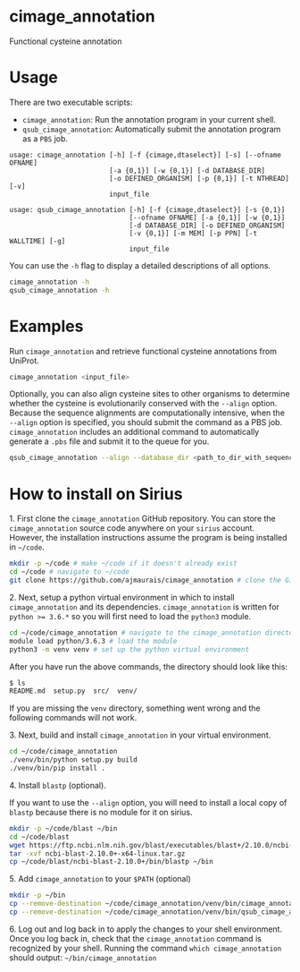 # cimage_annotation
Functional cysteine annotation

# Usage
There are two executable scripts:

* `cimage_annotation`: Run the annotation program in your current shell.
* `qsub_cimage_annotation`: Automatically submit the annotation program as a `PBS` job.

```
usage: cimage_annotation [-h] [-f {cimage,dtaselect}] [-s] [--ofname OFNAME]
                         [-a {0,1}] [-w {0,1}] [-d DATABASE_DIR]
                         [-o DEFINED_ORGANISM] [-p {0,1}] [-t NTHREAD] [-v]
                         input_file

usage: qsub_cimage_annotation [-h] [-f {cimage,dtaselect}] [-s {0,1}]
                              [--ofname OFNAME] [-a {0,1}] [-w {0,1}]
                              [-d DATABASE_DIR] [-o DEFINED_ORGANISM]
                              [-v {0,1}] [-m MEM] [-p PPN] [-t WALLTIME] [-g]
                              input_file
```

You can use the `-h` flag to display a detailed descriptions of all options.
```bash
cimage_annotation -h
qsub_cimage_annotation -h
```

# Examples

Run `cimage_annotation` and retrieve functional cysteine annotations from UniProt.
```bash
cimage_annotation <input_file>
```

Optionally, you can also align cysteine sites to other organisms to determine whether the cysteine is evolutionarily conserved with the `--align` option. Because the sequence alignments are computationally intensive, when the `--align` option is specified, you should submit the command as a PBS job. `cimage_annotation` includes an additional command to automatically generate a `.pbs` file and submit it to the queue for you.
```bash
qsub_cimage_annotation --align --database_dir <path_to_dir_with_sequence_databases> -g <input_file>
```

# How to install on Sirius

1\. First clone the `cimage_annotation` GitHub repository. You can store the `cimage_annotation` source code anywhere on your `sirius` account. However, the installation instructions assume the program is being installed in `~/code`. 

```bash
mkdir -p ~/code # make ~/code if it doesn't already exist
cd ~/code # navigate to ~/code
git clone https://github.com/ajmaurais/cimage_annotation # clone the GitHub repository
```

2\. Next, setup a python virtual environment in which to install `cimage_annotation` and its dependencies. `cimage_annotation` is written for `python >= 3.6.*` so you will first need to load the `python3` module.

```bash
cd ~/code/cimage_annotation # navigate to the cimage_annotation directory
module load python/3.6.3 # load the module
python3 -m venv venv # set up the python virtual environment
```

After you have run the above commands, the directory should look like this:
```bash
$ ls
README.md  setup.py  src/  venv/
```
If you are missing the `venv` directory, something went wrong and the following commands will not work.

3\. Next, build and install `cimage_annotation` in your virtual environment.

```bash
cd ~/code/cimage_annotation
./venv/bin/python setup.py build
./venv/bin/pip install .
```

4\. Install `blastp` (optional).

If you want to use the `--align` option, you will need to install a local copy of `blastp` because there is no module for it on sirius.

```bash
mkdir -p ~/code/blast ~/bin
cd ~/code/blast
wget https://ftp.ncbi.nlm.nih.gov/blast/executables/blast+/2.10.0/ncbi-blast-2.10.0+-x64-linux.tar.gz
tar -xvf ncbi-blast-2.10.0+-x64-linux.tar.gz
cp ~/code/blast/ncbi-blast-2.10.0+/bin/blastp ~/bin
```

5\. Add `cimage_annotation` to your `$PATH` (optional)

```bash
mkdir -p ~/bin
cp --remove-destination ~/code/cimage_annotation/venv/bin/cimage_annotation ~/bin
cp --remove-destination ~/code/cimage_annotation/venv/bin/qsub_cimage_annotation ~/bin
```

6\. Log out and log back in to apply the changes to your shell environment. Once you log back in, check that the `cimage_annotation` command is recognized by your shell. Running the command `which cimage_annotation` should output: `~/bin/cimage_annotation`
